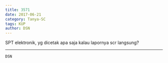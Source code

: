 ```yaml
---
title: 3571
date: 2017-06-21
category: Tanya-SC
tags: KUP
author: DSN
---
```


SPT elektronik, yg dicetak apa saja kalau lapornya scr langsung?

---



`DSN`
